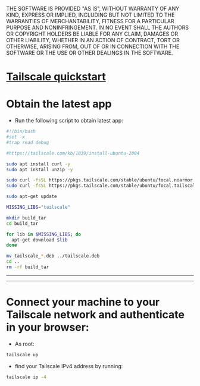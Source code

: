 THE SOFTWARE IS PROVIDED "AS IS", WITHOUT WARRANTY OF ANY KIND, EXPRESS OR IMPLIED, INCLUDING BUT NOT LIMITED TO THE WARRANTIES OF MERCHANTABILITY, FITNESS FOR A PARTICULAR PURPOSE AND NONINFRINGEMENT. IN NO EVENT SHALL THE AUTHORS OR COPYRIGHT HOLDERS BE LIABLE FOR ANY CLAIM, DAMAGES OR OTHER LIABILITY, WHETHER IN AN ACTION OF CONTRACT, TORT OR OTHERWISE, ARISING FROM, OUT OF OR IN CONNECTION WITH THE SOFTWARE OR THE USE OR OTHER DEALINGS IN THE SOFTWARE.

# [Tailscale quickstart](https://tailscale.com/kb/1017/install)

# Obtain the latest app

- Run the following script to obtain latest app:

```bash linenums="1"
#!/bin/bash
#set -x
#trap read debug

#https://tailscale.com/kb/1039/install-ubuntu-2004

sudo apt install curl -y
sudo apt install unzip -y

sudo curl -fsSL https://pkgs.tailscale.com/stable/ubuntu/focal.noarmor.gpg | sudo tee /usr/share/keyrings/tailscale-archive-keyring.gpg >/dev/null
sudo curl -fsSL https://pkgs.tailscale.com/stable/ubuntu/focal.tailscale-keyring.list | sudo tee /etc/apt/sources.list.d/tailscale.list

sudo apt-get update

MISSING_LIBS="tailscale"

mkdir build_tar
cd build_tar

for lib in $MISSING_LIBS; do
  apt-get download $lib
done

mv tailscale_*.deb ../tailscale.deb
cd ..
rm -rf build_tar
```

-----

-----

# Connect your machine to your Tailscale network and authenticate in your browser:

- As root:

```bash linenums="1"
tailscale up
```

- find your Tailscale IPv4 address by running:

```bash linenums="1"
tailscale ip -4
```
